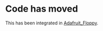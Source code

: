 # Code has moved
This has been integrated in [Adafruit_Floppy](https://github.com/adafruit/Adafruit_Floppy).
